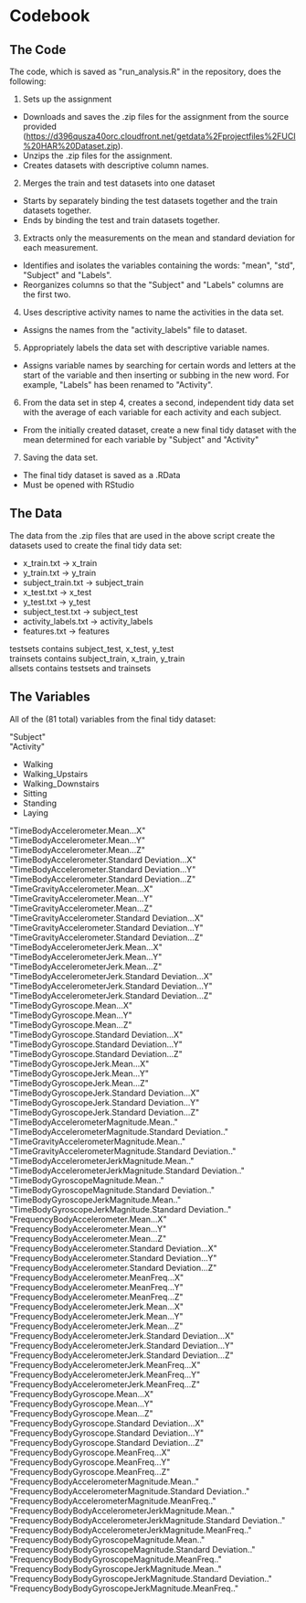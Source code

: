 # Codebook #

## The Code ##
The code, which is saved as "run_analysis.R" in the repository, does the following:

1. Sets up the assignment
- Downloads and saves the .zip files for the assignment from the source provided (https://d396qusza40orc.cloudfront.net/getdata%2Fprojectfiles%2FUCI%20HAR%20Dataset.zip).
- Unzips the .zip files for the assignment.
- Creates datasets with descriptive column names.

2. Merges the train and test datasets into one dataset
- Starts by separately binding the test datasets together and the train datasets together.
- Ends by binding the test and train datasets together.

3. Extracts only the measurements on the mean and standard deviation for each measurement.
- Identifies and isolates the variables containing the words: "mean", "std", "Subject" and "Labels".
- Reorganizes columns so that the "Subject" and "Labels" columns are the first two.

4. Uses descriptive activity names to name the activities in the data set.
- Assigns the names from the "activity_labels" file to dataset.

5. Appropriately labels the data set with descriptive variable names. 
- Assigns variable names by searching for certain words and letters at the start of the variable and then inserting or subbing in the new word. For example, "Labels" has been renamed to "Activity".

6. From the data set in step 4, creates a second, independent tidy data set with the average of each variable for each activity and each subject.
- From the initially created dataset, create a new final tidy dataset with the mean determined for each variable by "Subject" and "Activity"

7. Saving the data set.
- The final tidy dataset is saved as a .RData
- Must be opened with RStudio

## The Data ##

The data from the .zip files that are used in the above script create the datasets used to create the final tidy data set:
- x_train.txt -> x_train
- y_train.txt -> y_train
- subject_train.txt -> subject_train
- x_test.txt -> x_test
- y_test.txt -> y_test
- subject_test.txt -> subject_test
- activity_labels.txt -> activity_labels
- features.txt -> features

testsets contains subject_test, x_test, y_test <br />
trainsets contains subject_train, x_train, y_train <br />
allsets contains testsets and trainsets

## The Variables ##

All of the (81 total) variables from the final tidy dataset: <br />

"Subject" <br />
"Activity" <br />
- Walking
- Walking_Upstairs
- Walking_Downstairs
- Sitting
- Standing
- Laying  <br />

"TimeBodyAccelerometer.Mean...X" <br />
"TimeBodyAccelerometer.Mean...Y" <br />
"TimeBodyAccelerometer.Mean...Z" <br />
"TimeBodyAccelerometer.Standard Deviation...X" <br />
"TimeBodyAccelerometer.Standard Deviation...Y" <br />
"TimeBodyAccelerometer.Standard Deviation...Z" <br />
"TimeGravityAccelerometer.Mean...X" <br />
"TimeGravityAccelerometer.Mean...Y" <br />
"TimeGravityAccelerometer.Mean...Z" <br />
"TimeGravityAccelerometer.Standard Deviation...X" <br />
"TimeGravityAccelerometer.Standard Deviation...Y" <br />
"TimeGravityAccelerometer.Standard Deviation...Z" <br />
"TimeBodyAccelerometerJerk.Mean...X" <br />
"TimeBodyAccelerometerJerk.Mean...Y" <br />
"TimeBodyAccelerometerJerk.Mean...Z" <br />
"TimeBodyAccelerometerJerk.Standard Deviation...X" <br />
"TimeBodyAccelerometerJerk.Standard Deviation...Y" <br />
"TimeBodyAccelerometerJerk.Standard Deviation...Z" <br />
"TimeBodyGyroscope.Mean...X" <br />
"TimeBodyGyroscope.Mean...Y" <br />
"TimeBodyGyroscope.Mean...Z" <br />
"TimeBodyGyroscope.Standard Deviation...X" <br />
"TimeBodyGyroscope.Standard Deviation...Y" <br />
"TimeBodyGyroscope.Standard Deviation...Z" <br />
"TimeBodyGyroscopeJerk.Mean...X" <br />
"TimeBodyGyroscopeJerk.Mean...Y" <br />
"TimeBodyGyroscopeJerk.Mean...Z" <br />
"TimeBodyGyroscopeJerk.Standard Deviation...X" <br />
"TimeBodyGyroscopeJerk.Standard Deviation...Y" <br />
"TimeBodyGyroscopeJerk.Standard Deviation...Z" <br />
"TimeBodyAccelerometerMagnitude.Mean.." <br />
"TimeBodyAccelerometerMagnitude.Standard Deviation.." <br />
"TimeGravityAccelerometerMagnitude.Mean.." <br />
"TimeGravityAccelerometerMagnitude.Standard Deviation.." <br />
"TimeBodyAccelerometerJerkMagnitude.Mean.." <br />
"TimeBodyAccelerometerJerkMagnitude.Standard Deviation.." <br />
"TimeBodyGyroscopeMagnitude.Mean.." <br />
"TimeBodyGyroscopeMagnitude.Standard Deviation.." <br />
"TimeBodyGyroscopeJerkMagnitude.Mean.." <br />
"TimeBodyGyroscopeJerkMagnitude.Standard Deviation.." <br />
"FrequencyBodyAccelerometer.Mean...X" <br />
"FrequencyBodyAccelerometer.Mean...Y" <br />
"FrequencyBodyAccelerometer.Mean...Z" <br />
"FrequencyBodyAccelerometer.Standard Deviation...X" <br />
"FrequencyBodyAccelerometer.Standard Deviation...Y" <br />
"FrequencyBodyAccelerometer.Standard Deviation...Z" <br />
"FrequencyBodyAccelerometer.MeanFreq...X" <br />
"FrequencyBodyAccelerometer.MeanFreq...Y" <br />
"FrequencyBodyAccelerometer.MeanFreq...Z" <br />
"FrequencyBodyAccelerometerJerk.Mean...X" <br />
"FrequencyBodyAccelerometerJerk.Mean...Y" <br />
"FrequencyBodyAccelerometerJerk.Mean...Z" <br />
"FrequencyBodyAccelerometerJerk.Standard Deviation...X" <br />
"FrequencyBodyAccelerometerJerk.Standard Deviation...Y" <br />
"FrequencyBodyAccelerometerJerk.Standard Deviation...Z" <br />
"FrequencyBodyAccelerometerJerk.MeanFreq...X" <br />
"FrequencyBodyAccelerometerJerk.MeanFreq...Y" <br />
"FrequencyBodyAccelerometerJerk.MeanFreq...Z" <br />
"FrequencyBodyGyroscope.Mean...X" <br />
"FrequencyBodyGyroscope.Mean...Y" <br />
"FrequencyBodyGyroscope.Mean...Z" <br />
"FrequencyBodyGyroscope.Standard Deviation...X" <br />
"FrequencyBodyGyroscope.Standard Deviation...Y" <br />
"FrequencyBodyGyroscope.Standard Deviation...Z" <br />
"FrequencyBodyGyroscope.MeanFreq...X" <br />
"FrequencyBodyGyroscope.MeanFreq...Y" <br />
"FrequencyBodyGyroscope.MeanFreq...Z" <br />
"FrequencyBodyAccelerometerMagnitude.Mean.." <br />
"FrequencyBodyAccelerometerMagnitude.Standard Deviation.." <br /> 
"FrequencyBodyAccelerometerMagnitude.MeanFreq.." <br />
"FrequencyBodyBodyAccelerometerJerkMagnitude.Mean.." <br />
"FrequencyBodyBodyAccelerometerJerkMagnitude.Standard Deviation.." <br />
"FrequencyBodyBodyAccelerometerJerkMagnitude.MeanFreq.." <br />
"FrequencyBodyBodyGyroscopeMagnitude.Mean.." <br />
"FrequencyBodyBodyGyroscopeMagnitude.Standard Deviation.."<br />
"FrequencyBodyBodyGyroscopeMagnitude.MeanFreq.." <br />
"FrequencyBodyBodyGyroscopeJerkMagnitude.Mean.." <br />
"FrequencyBodyBodyGyroscopeJerkMagnitude.Standard Deviation.." <br />
"FrequencyBodyBodyGyroscopeJerkMagnitude.MeanFreq.."
